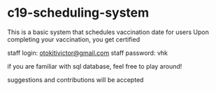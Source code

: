 # c19-scheduling-system
This is a basic system that schedules vaccination date for users
Upon completing your vaccination, you get certified

staff login: otokitivictor@gmail.com
staff password: vhk

if you are familiar with sql database, feel free to play around!

suggestions and contributions will be accepted

